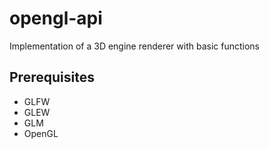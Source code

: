 # opengl-api
Implementation of a 3D engine renderer with basic functions

## Prerequisites
- GLFW
- GLEW
- GLM
- OpenGL
